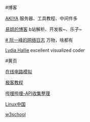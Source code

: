 #博客

[AKIYA](https://little-star.love/categories/%E6%9C%8D%E5%8A%A1%E5%99%A8/)
服务器、工具教程、中间件多

[易姐的博客](https://shakaianee.top/)
b站解析、开发板~、乐子~

[# 阮一峰的网络日志](https://www.ruanyifeng.com/blog/)
万物，啥都有

[Lydia Hallie](https://dev.to/lydiahallie)
excellent visualized coder

#黄页

[在线电路模拟](https://www.falstad.com/circuit/e-opampfeedback.html)

[极客教程](https://geek-docs.com/)

[哔哩哔哩-API收集整理](https://socialsisteryi.github.io/bilibili-API-collect/)

[Linux中国](https://linux.cn/)

[w3school](https://www.w3school.com.cn/index.html)